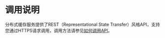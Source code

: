 # 调用说明<a name="api-call-specification"></a>

分布式缓存服务提供了REST（Representational State Transfer）风格API，支持您通过HTTPS请求调用，调用方法请参见[如何调用API](如何调用API.md)。

